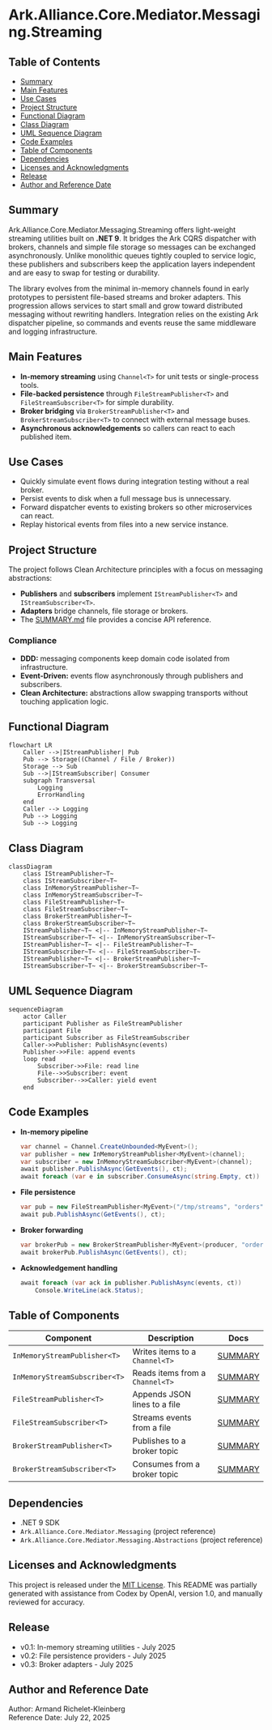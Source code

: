 # Ark.Alliance.Core.Mediator.Messaging.Streaming

## Table of Contents
- [Summary](#summary)
- [Main Features](#main-features)
- [Use Cases](#use-cases)
- [Project Structure](#project-structure)
- [Functional Diagram](#functional-diagram)
- [Class Diagram](#class-diagram)
- [UML Sequence Diagram](#uml-sequence-diagram)
- [Code Examples](#code-examples)
- [Table of Components](#table-of-components)
- [Dependencies](#dependencies)
- [Licenses and Acknowledgments](#licenses-and-acknowledgments)
- [Release](#release)
- [Author and Reference Date](#author-and-reference-date)

## Summary
Ark.Alliance.Core.Mediator.Messaging.Streaming offers light-weight streaming utilities built on **.NET 9**. It bridges the Ark CQRS dispatcher with brokers, channels and simple file storage so messages can be exchanged asynchronously. Unlike monolithic queues tightly coupled to service logic, these publishers and subscribers keep the application layers independent and are easy to swap for testing or durability.

The library evolves from the minimal in-memory channels found in early prototypes to persistent file-based streams and broker adapters. This progression allows services to start small and grow toward distributed messaging without rewriting handlers. Integration relies on the existing Ark dispatcher pipeline, so commands and events reuse the same middleware and logging infrastructure.

## Main Features
- **In-memory streaming** using `Channel<T>` for unit tests or single-process tools.
- **File-backed persistence** through `FileStreamPublisher<T>` and `FileStreamSubscriber<T>` for simple durability.
- **Broker bridging** via `BrokerStreamPublisher<T>` and `BrokerStreamSubscriber<T>` to connect with external message buses.
- **Asynchronous acknowledgements** so callers can react to each published item.

## Use Cases
- Quickly simulate event flows during integration testing without a real broker.
- Persist events to disk when a full message bus is unnecessary.
- Forward dispatcher events to existing brokers so other microservices can react.
- Replay historical events from files into a new service instance.

## Project Structure
The project follows Clean Architecture principles with a focus on messaging abstractions:

- **Publishers** and **subscribers** implement `IStreamPublisher<T>` and `IStreamSubscriber<T>`.
- **Adapters** bridge channels, file storage or brokers.
- The [SUMMARY.md](SUMMARY.md) file provides a concise API reference.

### Compliance
- **DDD:** messaging components keep domain code isolated from infrastructure.
- **Event-Driven:** events flow asynchronously through publishers and subscribers.
- **Clean Architecture:** abstractions allow swapping transports without touching application logic.

## Functional Diagram
```mermaid
flowchart LR
    Caller -->|IStreamPublisher| Pub
    Pub --> Storage((Channel / File / Broker))
    Storage --> Sub
    Sub -->|IStreamSubscriber| Consumer
    subgraph Transversal
        Logging
        ErrorHandling
    end
    Caller --> Logging
    Pub --> Logging
    Sub --> Logging
```

## Class Diagram
```mermaid
classDiagram
    class IStreamPublisher~T~
    class IStreamSubscriber~T~
    class InMemoryStreamPublisher~T~
    class InMemoryStreamSubscriber~T~
    class FileStreamPublisher~T~
    class FileStreamSubscriber~T~
    class BrokerStreamPublisher~T~
    class BrokerStreamSubscriber~T~
    IStreamPublisher~T~ <|-- InMemoryStreamPublisher~T~
    IStreamSubscriber~T~ <|-- InMemoryStreamSubscriber~T~
    IStreamPublisher~T~ <|-- FileStreamPublisher~T~
    IStreamSubscriber~T~ <|-- FileStreamSubscriber~T~
    IStreamPublisher~T~ <|-- BrokerStreamPublisher~T~
    IStreamSubscriber~T~ <|-- BrokerStreamSubscriber~T~
```

## UML Sequence Diagram
```mermaid
sequenceDiagram
    actor Caller
    participant Publisher as FileStreamPublisher
    participant File
    participant Subscriber as FileStreamSubscriber
    Caller->>Publisher: PublishAsync(events)
    Publisher->>File: append events
    loop read
        Subscriber->>File: read line
        File-->>Subscriber: event
        Subscriber-->>Caller: yield event
    end
```

## Code Examples
- **In-memory pipeline**
  ```csharp
  var channel = Channel.CreateUnbounded<MyEvent>();
  var publisher = new InMemoryStreamPublisher<MyEvent>(channel);
  var subscriber = new InMemoryStreamSubscriber<MyEvent>(channel);
  await publisher.PublishAsync(GetEvents(), ct);
  await foreach (var e in subscriber.ConsumeAsync(string.Empty, ct)) { }
  ```
- **File persistence**
  ```csharp
  var pub = new FileStreamPublisher<MyEvent>("/tmp/streams", "orders");
  await pub.PublishAsync(GetEvents(), ct);
  ```
- **Broker forwarding**
  ```csharp
  var brokerPub = new BrokerStreamPublisher<MyEvent>(producer, "orders");
  await brokerPub.PublishAsync(GetEvents(), ct);
  ```
- **Acknowledgement handling**
  ```csharp
  await foreach (var ack in publisher.PublishAsync(events, ct))
      Console.WriteLine(ack.Status);
  ```

## Table of Components
| Component | Description | Docs |
|-----------|-------------|------|
| `InMemoryStreamPublisher<T>` | Writes items to a `Channel<T>` | [SUMMARY](SUMMARY.md) |
| `InMemoryStreamSubscriber<T>` | Reads items from a `Channel<T>` | [SUMMARY](SUMMARY.md) |
| `FileStreamPublisher<T>` | Appends JSON lines to a file | [SUMMARY](SUMMARY.md) |
| `FileStreamSubscriber<T>` | Streams events from a file | [SUMMARY](SUMMARY.md) |
| `BrokerStreamPublisher<T>` | Publishes to a broker topic | [SUMMARY](SUMMARY.md) |
| `BrokerStreamSubscriber<T>` | Consumes from a broker topic | [SUMMARY](SUMMARY.md) |

## Dependencies
- .NET 9 SDK
- `Ark.Alliance.Core.Mediator.Messaging` (project reference)
- `Ark.Alliance.Core.Mediator.Messaging.Abstractions` (project reference)

## Licenses and Acknowledgments
This project is released under the [MIT License](../../LICENSE.txt). This README was partially generated with assistance from Codex by OpenAI, version 1.0, and manually reviewed for accuracy.

## Release
- v0.1: In-memory streaming utilities - July 2025
- v0.2: File persistence providers - July 2025
- v0.3: Broker adapters - July 2025

## Author and Reference Date
Author: Armand Richelet-Kleinberg  
Reference Date: July 22, 2025
